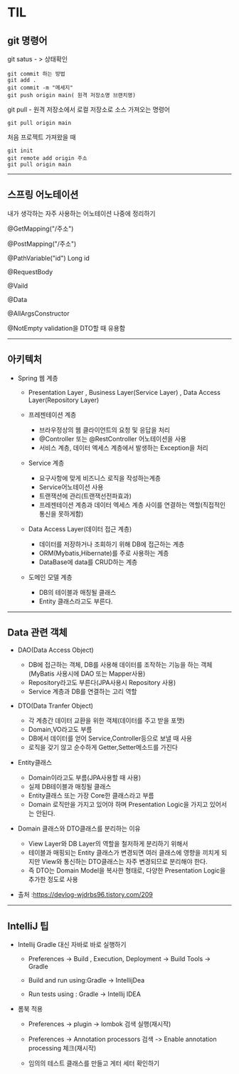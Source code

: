 # TIL


## git 명령어

git satus - > 상태확인 <br/>

``` 
git commit 하는 방법
git add . 
git commit -m "메세지"
git push origin main( 원격 저장소명 브랜치명)

```

git pull - 원격 저장소에서 로컬 저장소로 소스 가져오는 명령어

```
git pull origin main 
```

처음 프로젝트 가져왔을 때
```
git init 
git remote add origin 주소
git pull origin main

```


---
## 스프링 어노테이션

내가 생각하는 자주 사용하는 어노테이션
나중에 정리하기

@GetMapping("/주소")


@PostMapping("/주소")

@PathVariable("id") Long id

@RequestBody

@Vaild

@Data

@AllArgsConstructor

@NotEmpty validation을 DTO할 때 유용함




--- 
## 아키텍처

- Spring 웹 계층
    - Presentation Layer , Business Layer(Service Layer) , Data Access Layer(Repository Layer)

    - 프레젠테이션 계층
        - 브라우정상의 웹 클라이언트의 요청 및 응답을 처리
        - @Controller 또는 @RestController 어노테이션을 사용
        - 서비스 계층, 데이터 엑세스 계층에서 발생하는 Exception을 처리
    
    - Service 계층
        - 요구사항에 맞게 비즈니스 로직을 작성하는계층
        - Service어노테이션 사용
        - 트랜잭션에 관리(트랜잭선전파효과)
        - 프레젠테이션 계층과 데이터 엑세스 계층 사이를 연결하는 역할(직접적인 통신을 못하게함)

    
    - Data Access Layer(데이터 접근 계층)
        - 데이터를 저장하거나 조회하기 위해 DB에 접근하는 계층 
        - ORM(Mybatis,Hibernate)를 주로 사용하는 계층
        - DataBase에 data를 CRUD하는 계층 

    - 도메인 모델 계층
        - DB의 테이블과 매칭될 클래스
        - Entity 클래스라고도 부른다.

---
## Data 관련 객체

- DAO(Data Access Object)
    - DB에 접근하는 객체, DB를 사용해 데이터를 조작하는 기능을 하는 객체(MyBatis 사용시에 DAO 또는 Mapper사용)
    - Repository라고도 부른다(JPA사용시 Repository 사용)
    - Service 계층과 DB를 연결하는 고리 역할

- DTO(Data Tranfer Object)
    - 각 계층간 데이터 교환을 위한 객체(데이터를 주고 받을 포맷)
    - Domain,VO라고도 부름
    - DB에서 데이터를 얻어 Service,Controller등으로 보낼 때 사용
    - 로직을 갖기 않고 순수하게 Getter,Setter메소드를 가진다

- Entity클래스
    - Domain이라고도 부름(JPA사용할 때 사용)
    - 실제 DB테이블과 매칭될 클래스
    - Entity클래스 또는 가장 Core한 클래스라고 부름
    - Domain 로직만을 가지고 있어야 하며 Presentation Logic을 가지고 있어서는 안된다.

- Domain 클래스와 DTO클래스를 분리하는 이유
    - View Layer와 DB Layer의 역할을 철저하게 분리하기 위해서
    - 테이블과 매핑되는 Entity 클래스가 변경되면 여러 클래스에 영향을 끼치게 되지만 View와 통신하는 DTO클래스는 자주 변경되므로 분리해야 한다.
    - 즉 DTO는 Domain Model을 복사한 형태로, 다양한 Presentation Logic을 추가한 정도로 사용


- 출처 :https://devlog-wjdrbs96.tistory.com/209


---

## IntelliJ 팁

- Intellij Gradle 대신 자바로 바로 실행하기

    - Preferences -> Build , Execution, Deployment -> Build Tools -> Gradle

    - Build and run using:Gradle -> IntellijDea
    - Run tests using : Gradle -> Intellij IDEA


- 롬북 적용

    - Preferences -> plugin -> lombok 검색 실행(재시작)
    - Preferences -> Annotation processors 검색 -> Enable annotation processing 체크(재시작)

    - 임의의 테스트 클래스를 만들고 게터 세터 확인하기


